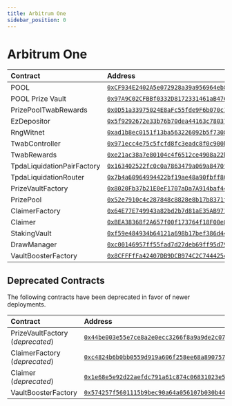 ```yaml
---
title: Arbitrum One
sidebar_position: 0
---
```


# Arbitrum One

| Contract | Address |
| :--- | :--- |
| POOL | [`0xCF934E2402A5e072928a39a956964eb8F2B5B79C`](https://arbiscan.io/address/0xCF934E2402A5e072928a39a956964eb8F2B5B79C) |
| POOL Prize Vault | [`0x97A9C02CFBBf0332D8172331461aB476dF1E8c95`](https://arbiscan.io/token/0x97A9C02CFBBf0332D8172331461aB476dF1E8c95) |
| PrizePoolTwabRewards | [`0x0D51a33975024E8aFc55fde9F6b070c10AA71Dd9`](https://arbiscan.io/address/0x0D51a33975024E8aFc55fde9F6b070c10AA71Dd9) |
| EzDepositor | [`0x5f9292672e33b76b70dea44163c780376b4da397`](https://arbiscan.io/address/0x5f9292672e33b76b70dea44163c780376b4da397) |
| RngWitnet | [`0xad1b8ec0151f13ba563226092b5f7308d8dc107b`](https://arbiscan.io/address/0xad1b8ec0151f13ba563226092b5f7308d8dc107b) |
| TwabController | [`0x971ecc4e75c5fcfd8fc3eadc8f0c900b5914dc75`](https://arbiscan.io/address/0x971ecc4e75c5fcfd8fc3eadc8f0c900b5914dc75) |
| TwabRewards | [`0xe21ac38a7e80104c4f6512ce4908a22bc09c59be`](https://arbiscan.io/address/0xe21ac38a7e80104c4f6512ce4908a22bc09c59be) |
| TpdaLiquidationPairFactory | [`0x163402522fc0c0a7863479a069a8470fb22dfd3f`](https://arbiscan.io/address/0x163402522fc0c0a7863479a069a8470fb22dfd3f) |
| TpdaLiquidationRouter | [`0x7b4a60964994422bf19ae48a90fbff806767db73`](https://arbiscan.io/address/0x7b4a60964994422bf19ae48a90fbff806767db73) |
| PrizeVaultFactory | [`0x8020Fb37b21E0eF1707aDa7A914baf44F9045E52`](https://arbiscan.io/address/0x8020Fb37b21E0eF1707aDa7A914baf44F9045E52) |
| PrizePool | [`0x52e7910c4c287848c8828e8b17b8371f4ebc5d42`](https://arbiscan.io/address/0x52e7910c4c287848c8828e8b17b8371f4ebc5d42) |
| ClaimerFactory | [`0x64E77E749943a82bd2b7d81aE35AB9717B4DE554`](https://arbiscan.io/address/0x64E77E749943a82bd2b7d81aE35AB9717B4DE554) |
| Claimer | [`0xBEA38368f2A657f00f173764f18F00e841317c73`](https://arbiscan.io/address/0xBEA38368f2A657f00f173764f18F00e841317c73) |
| StakingVault | [`0xf59e484934b64121a698b17bef386d443554da1f`](https://arbiscan.io/address/0xf59e484934b64121a698b17bef386d443554da1f) |
| DrawManager | [`0xc00146957ff55fad7d27deb69ff95d79fdcd37e6`](https://arbiscan.io/address/0xc00146957ff55fad7d27deb69ff95d79fdcd37e6) |
| VaultBoosterFactory | [`0x8CFFFfFa42407DB9DCB974C2C744425c3e58d832`](https://arbiscan.io/address/0x8CFFFfFa42407DB9DCB974C2C744425c3e58d832) |

## Deprecated Contracts

The following contracts have been deprecated in favor of newer deployments.

| Contract | Address |
| :--- | :--- |
| PrizeVaultFactory (*deprecated*) | [`0x44be003e55e7ce8a2e0ecc3266f8a9a9de2c07bc`](https://arbiscan.io/address/0x44be003e55e7ce8a2e0ecc3266f8a9a9de2c07bc) |
| ClaimerFactory (*deprecated*) | [`0xc4824b6b0bb0559d919a606f258ee68a890757da`](https://arbiscan.io/address/0xc4824b6b0bb0559d919a606f258ee68a890757da) |
| Claimer (*deprecated*) | [`0x1e68e5e92d22aefdc791a61c874c06831023e571`](https://arbiscan.io/address/0x1e68e5e92d22aefdc791a61c874c06831023e571) |
| VaultBoosterFactory | [`0x574257f5601115b9bec90a64a056107b030b449e`](https://arbiscan.io/address/0x574257f5601115b9bec90a64a056107b030b449e) |